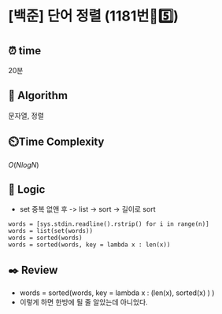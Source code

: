 # [백준] 단어 정렬 (1181번🩶5️⃣)

## ⏰  **time**
20분

## :pushpin: **Algorithm**

문자열, 정렬

## ⏲️**Time Complexity**

$O(NlogN)$

## :round_pushpin: **Logic**

- set 중복 없앤 후 -> list -> sort -> 길이로 sort
```
words = [sys.stdin.readline().rstrip() for i in range(n)]
words = list(set(words))
words = sorted(words)
words = sorted(words, key = lambda x : len(x))
```

## :black_nib: **Review**

- words = sorted(words, key = lambda x : (len(x), sorted(x) ) )
- 이렇게 하면 한방에 될 줄 알았는데 아니었다.
